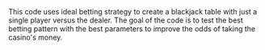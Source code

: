 This code uses ideal betting strategy to create a blackjack table with just a single player versus the dealer. The goal of the code is to test the best betting pattern with the best parameters to improve the odds of taking the casino's money.
